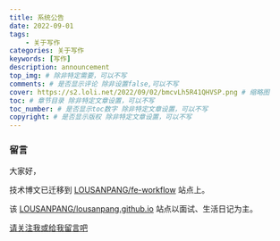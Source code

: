 ```yaml
---
title: 系统公告
date: 2022-09-01
tags: 
    - 关于写作
categories: 关于写作
keywords: [写作]
description: announcement
top_img: # 除非特定需要，可以不写
comments: # 是否显示评论 除非设置false,可以不写
cover: https://s2.loli.net/2022/09/02/bmcvLh5R41QHVSP.png # 缩略图
toc: # 章节目录 除非特定文章设置，可以不写
toc_number: # 是否显示toc数字 除非特定文章设置，可以不写
copyright: # 是否显示版权 除非特定文章设置，可以不写
---
```



### 留言

大家好，

技术博文已迁移到 [LOUSANPANG/fe-workflow](https://lousanpang.github.io/fe-workflow) 站点上。

该 [LOUSANPANG/lousanpang.github.io](https://lousanpang.github.io/) 站点以面试、生活日记为主。

[请关注我或给我留言吧](https://github.com/LOUSANPANG/lousanpang.github.io/discussions/16)





<br>
<br>
<br>
<br>
<br>